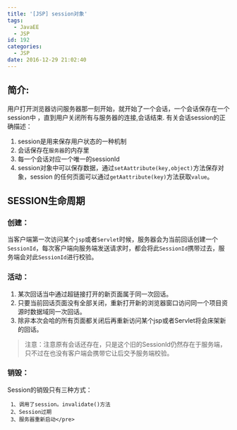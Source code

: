 ```yaml
---
title: '[JSP] session对象'
tags:
  - JavaEE
  - JSP
id: 192
categories:
  - JSP
date: 2016-12-29 21:02:40
---
```


## 简介:

用户打开浏览器访问服务器那一刻开始，就开始了一个会话，一个会话保存在一个session中 ，直到用户关闭所有与服务器的连接,会话结束.
有关会话session的正确描述：
1. session是用来保存用户状态的一种机制
2. 会话保存在`服务器`的内存里
3. 每一个会话对应一个唯一的sessionId
4. session对象中可以保存数据，通过`setAattribute(key,object)`方法保存对象，session 的任何页面可以通过`getAattribute(key)`方法获取`value`。


## SESSION生命周期

### 创建：
当客户端第一次访问某个`jsp`或者`Servlet`时候，服务器会为当前回话创建一个`SessionId`，每次客户端向服务端发送请求时，都会将此`SessionId`携带过去，服务端会对此`SessionId`进行校验。
### 活动：
1. 某次回话当中通过超链接打开的新页面属于同一次回话。
2. 只要当前回话页面没有全部关闭，重新打开新的浏览器窗口访问同一个项目资源时数据域同一次回话。
3. 除非本次会哈的所有页面都关闭后再重新访问某个jsp或者Servlet将会床架新的回话。
> 注意：注意原有会话还存在，只是这个旧的SessionId仍然存在于服务端，只不过在也没有客户端会携带它让后交予服务端校验。


### 销毁：
Session的销毁只有三种方式：

     1、调用了session。invalidate()方法
     2、Session过期
     3、服务器重新启动</pre>
